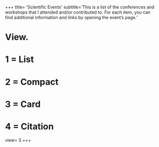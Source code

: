 
+++ 
title= 'Scientific Events'
subtitle='This is a list of the conferences and workshops that I attended and/or contributed to. For each item, you can find additional information and links by opening the event’s page.'

# View.
#   1 = List
#   2 = Compact
#   3 = Card
#   4 = Citation
view= 3
+++

